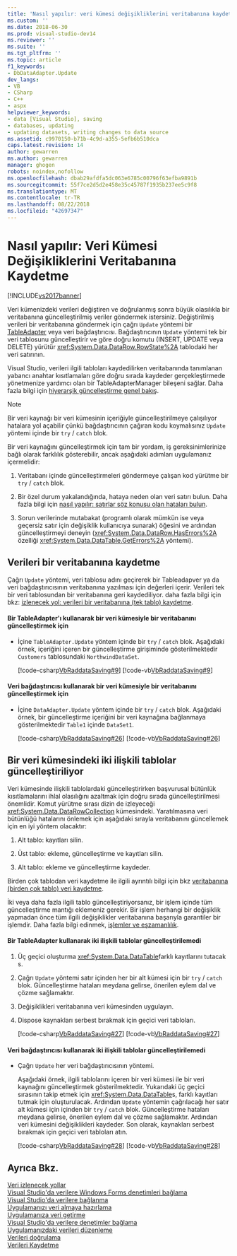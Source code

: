 ```yaml
---
title: 'Nasıl yapılır: veri kümesi değişikliklerini veritabanına kaydetme | Microsoft Docs'
ms.custom: ''
ms.date: 2018-06-30
ms.prod: visual-studio-dev14
ms.reviewer: ''
ms.suite: ''
ms.tgt_pltfrm: ''
ms.topic: article
f1_keywords:
- DbDataAdapter.Update
dev_langs:
- VB
- CSharp
- C++
- aspx
helpviewer_keywords:
- data [Visual Studio], saving
- databases, updating
- updating datasets, writing changes to data source
ms.assetid: c9970150-b71b-4c9d-a355-5efb6b510dca
caps.latest.revision: 14
author: gewarren
ms.author: gewarren
manager: ghogen
robots: noindex,nofollow
ms.openlocfilehash: dbab29afdfa5dc063e6785c00796f63efba9891b
ms.sourcegitcommit: 55f7ce2d5d2e458e35c45787f1935b237ee5c9f8
ms.translationtype: MT
ms.contentlocale: tr-TR
ms.lasthandoff: 08/22/2018
ms.locfileid: "42697347"
---
```

# <a name="how-to-save-dataset-changes-to-a-database"></a>Nasıl yapılır: Veri Kümesi Değişikliklerini Veritabanına Kaydetme
[!INCLUDE[vs2017banner](../includes/vs2017banner.md)]

Veri kümenizdeki verileri değiştiren ve doğrulanmış sonra büyük olasılıkla bir veritabanına güncelleştirilmiş veriler göndermek istersiniz. Değiştirilmiş verileri bir veritabanına göndermek için çağrı `Update` yöntemi bir [TableAdapter](../data-tools/tableadapter-overview.md) veya veri bağdaştırıcısı. Bağdaştırıcının `Update` yöntemi tek bir veri tablosunu güncelleştirir ve göre doğru komutu (INSERT, UPDATE veya DELETE) yürütür <xref:System.Data.DataRow.RowState%2A> tablodaki her veri satırının.  
  
 Visual Studio, verileri ilgili tabloları kaydedilirken veritabanında tanımlanan yabancı anahtar kısıtlamaları göre doğru sırada kaydeder gerçekleştirmede yönetmenize yardımcı olan bir TableAdapterManager bileşeni sağlar. Daha fazla bilgi için [hiyerarşik güncelleştirme genel bakış](http://msdn.microsoft.com/library/c4f8e8b9-e4a5-4a02-8462-d03d1e8222d6).  
  
> [!NOTE]
>  Bir veri kaynağı bir veri kümesinin içeriğiyle güncelleştirilmeye çalışılıyor hatalara yol açabilir çünkü bağdaştırıcının çağıran kodu koymalısınız `Update` yöntemi içinde bir `try` / `catch` blok.  
  
 Bir veri kaynağını güncelleştirmek için tam bir yordam, iş gereksinimlerinize bağlı olarak farklılık gösterebilir, ancak aşağıdaki adımları uygulamanız içermelidir:  
  
1.  Veritabanı içinde güncelleştirmeleri göndermeye çalışan kod yürütme bir `try` / `catch` blok.  
  
2.  Bir özel durum yakalandığında, hataya neden olan veri satırı bulun. Daha fazla bilgi için [nasıl yapılır: satırlar söz konusu olan hataları bulun](http://msdn.microsoft.com/library/1fa907c5-fe66-4f29-a253-2b97b900050c).  
  
3.  Sorun verilerinde mutabakat (programlı olarak mümkün ise veya geçersiz satır için değişiklik kullanıcıya sunarak) öğesini ve ardından güncelleştirmeyi deneyin (<xref:System.Data.DataRow.HasErrors%2A> özelliği <xref:System.Data.DataTable.GetErrors%2A> yöntemi).  
  
## <a name="saving-data-to-a-database"></a>Verileri bir veritabanına kaydetme  
 Çağrı `Update` yöntemi, veri tablosu adını geçirerek bir Tableadapver ya da veri bağdaştırıcısının veritabanına yazılması için değerleri içerir. Verileri tek bir veri tablosundan bir veritabanına geri kaydediliyor. daha fazla bilgi için bkz: [izlenecek yol: verileri bir veritabanına (tek tablo) kaydetme](http://msdn.microsoft.com/library/68befa96-7463-43e8-abcf-dc2f42ccd53d).  
  
#### <a name="to-update-a-database-with-a-dataset-using-a-tableadapter"></a>Bir TableAdapter'ı kullanarak bir veri kümesiyle bir veritabanını güncelleştirmek için  
  
-   İçine `TableAdapter.Update` yöntem içinde bir `try` / `catch` blok. Aşağıdaki örnek, içeriğini içeren bir güncelleştirme girişiminde gösterilmektedir `Customers` tablosundaki `NorthwindDataSet`.  
  
     [!code-csharp[VbRaddataSaving#9](../snippets/csharp/VS_Snippets_VBCSharp/VbRaddataSaving/CS/Form3.cs#9)]
     [!code-vb[VbRaddataSaving#9](../snippets/visualbasic/VS_Snippets_VBCSharp/VbRaddataSaving/VB/Form3.vb#9)]  
  
#### <a name="to-update-a-database-with-a-dataset-using-a-data-adapter"></a>Veri bağdaştırıcısı kullanarak bir veri kümesiyle bir veritabanını güncelleştirmek için  
  
-   İçine `DataAdapter.Update` yöntem içinde bir `try` / `catch` blok. Aşağıdaki örnek, bir güncelleştirme içeriğini bir veri kaynağına bağlanmaya gösterilmektedir `Table1` içinde `DataSet1`.  
  
     [!code-csharp[VbRaddataSaving#26](../snippets/csharp/VS_Snippets_VBCSharp/VbRaddataSaving/CS/Class1.cs#26)]
     [!code-vb[VbRaddataSaving#26](../snippets/visualbasic/VS_Snippets_VBCSharp/VbRaddataSaving/VB/Class1.vb#26)]  
  
## <a name="updating-two-related-tables-in-a-dataset"></a>Bir veri kümesindeki iki ilişkili tablolar güncelleştiriliyor  
 Veri kümesinde ilişkili tablolardaki güncelleştirirken başvurusal bütünlük kısıtlamalarını ihlal olasılığını azaltmak için doğru sırada güncelleştirilmesi önemlidir. Komut yürütme sırası dizin de izleyeceği <xref:System.Data.DataRowCollection> kümesindeki. Yaratılmasına veri bütünlüğü hatalarını önlemek için aşağıdaki sırayla veritabanını güncellemek için en iyi yöntem olacaktır:  
  
1.  Alt tablo: kayıtları silin.  
  
2.  Üst tablo: ekleme, güncelleştirme ve kayıtları silin.  
  
3.  Alt tablo: ekleme ve güncelleştirme kaydeder.  
  
 Birden çok tablodan veri kaydetme ile ilgili ayrıntılı bilgi için bkz [veritabanına (birden çok tablo) veri kaydetme](../data-tools/save-data-to-a-database-multiple-tables.md).  
  
 İki veya daha fazla ilgili tablo güncelleştiriyorsanız, bir işlem içinde tüm güncelleştirme mantığı eklemeniz gerekir. Bir işlem herhangi bir değişiklik yapmadan önce tüm ilgili değişiklikler veritabanına başarıyla garantiler bir işlemdir. Daha fazla bilgi edinmek, [işlemler ve eşzamanlılık](http://msdn.microsoft.com/library/f46570de-9e50-4fe6-8710-a8c31fa8569b).  
  
#### <a name="to-update-two-related-tables-using-a-tableadapter"></a>Bir TableAdapter kullanarak iki ilişkili tablolar güncelleştirilemedi  
  
1.  Üç geçici oluşturma <xref:System.Data.DataTable>farklı kayıtlarını tutacak s.  
  
2.  Çağrı `Update` yöntemi satır içinden her bir alt kümesi için bir `try` / `catch` blok. Güncelleştirme hataları meydana gelirse, önerilen eylem dal ve çözme sağlamaktır.  
  
3.  Değişiklikleri veritabanına veri kümesinden uygulayın.  
  
4.  Dispose kaynakları serbest bırakmak için geçici veri tabloları.  
  
     [!code-csharp[VbRaddataSaving#27](../snippets/csharp/VS_Snippets_VBCSharp/VbRaddataSaving/CS/Form2.cs#27)]
     [!code-vb[VbRaddataSaving#27](../snippets/visualbasic/VS_Snippets_VBCSharp/VbRaddataSaving/VB/Form2.vb#27)]  
  
#### <a name="to-update-two-related-tables-using-a-data-adapter"></a>Veri bağdaştırıcısı kullanarak iki ilişkili tablolar güncelleştirilemedi  
  
-   Çağrı `Update` her veri bağdaştırıcısının yöntemi.  
  
     Aşağıdaki örnek, ilgili tablolarını içeren bir veri kümesi ile bir veri kaynağını güncelleştirmek gösterilmektedir. Yukarıdaki üç geçici sırasının takip etmek için <xref:System.Data.DataTable>s, farklı kayıtları tutmak için oluşturulacak. Ardından `Update` yöntemin çağrılacağı her satır alt kümesi için içinden bir `try` / `catch` blok. Güncelleştirme hataları meydana gelirse, önerilen eylem dal ve çözme sağlamaktır. Ardından veri kümesini değişiklikleri kaydeder. Son olarak, kaynakları serbest bırakmak için geçici veri tabloları atın.  
  
     [!code-csharp[VbRaddataSaving#28](../snippets/csharp/VS_Snippets_VBCSharp/VbRaddataSaving/CS/Class1.cs#28)]
     [!code-vb[VbRaddataSaving#28](../snippets/visualbasic/VS_Snippets_VBCSharp/VbRaddataSaving/VB/Class1.vb#28)]  
  
## <a name="see-also"></a>Ayrıca Bkz.  
 [Veri izlenecek yollar](http://msdn.microsoft.com/library/15a88fb8-3bee-4962-914d-7a1f8bd40ec4)   
 [Visual Studio'da verilere Windows Forms denetimleri bağlama](../data-tools/bind-windows-forms-controls-to-data-in-visual-studio.md)   
 [Visual Studio'da verilere bağlanma](../data-tools/connecting-to-data-in-visual-studio.md)   
 [Uygulamanızı veri almaya hazırlama](http://msdn.microsoft.com/library/c17bdb7e-c234-4f2f-9582-5e55c27356ad)   
 [Uygulamanıza veri getirme](../data-tools/fetching-data-into-your-application.md)   
 [Visual Studio'da verilere denetimler bağlama](../data-tools/bind-controls-to-data-in-visual-studio.md)   
 [Uygulamanızdaki verileri düzenleme](../data-tools/editing-data-in-your-application.md)   
 [Verileri doğrulama](http://msdn.microsoft.com/library/b3a9ee4e-5d4d-4411-9c56-c811f2b4ee7e)   
 [Verileri Kaydetme](../data-tools/saving-data.md)